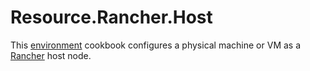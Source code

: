 # Resource.Rancher.Host

This [environment](http://blog.vialstudios.com/the-environment-cookbook-pattern/#theenvironmentcookbook) cookbook configures
a physical machine or VM as a [Rancher]() host node.

